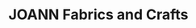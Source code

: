 ---
title: "JOANN Fabrics and Crafts"
url: /conejo-valley-plaza/joann-fabrics-and-crafts/
shop: Basteln
---